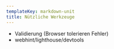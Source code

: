 ```yaml
---
templateKey: markdown-unit
title: Nützliche Werkzeuge
---
```


- Validierung (Browser tolerieren Fehler)
- webhint/lighthouse/devtools
